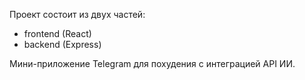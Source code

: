 <!-- Use this file to provide workspace-specific custom instructions to Copilot. For more details, visit https://code.visualstudio.com/docs/copilot/copilot-customization#_use-a-githubcopilotinstructionsmd-file -->

Проект состоит из двух частей:
- frontend (React)
- backend (Express)

Мини-приложение Telegram для похудения с интеграцией API ИИ.
